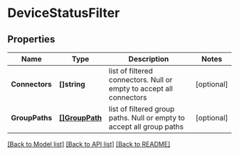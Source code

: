# DeviceStatusFilter

## Properties

Name | Type | Description | Notes
------------ | ------------- | ------------- | -------------
**Connectors** | **[]string** | list of filtered connectors. Null or empty to accept all connectors | [optional] 
**GroupPaths** | [**[]GroupPath**](GroupPath.md) | list of filtered group paths. Null or empty to accept all group paths | [optional] 

[[Back to Model list]](../README.md#documentation-for-models) [[Back to API list]](../README.md#documentation-for-api-endpoints) [[Back to README]](../README.md)


